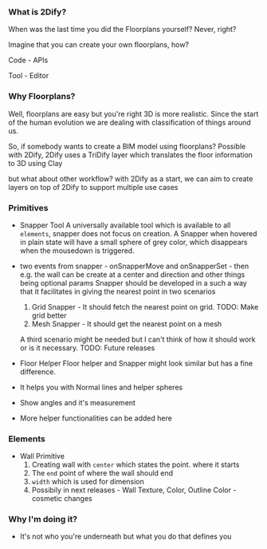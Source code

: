 ### What is 2Dify?

When was the last time you did the Floorplans yourself?
Never, right? 

Imagine that you can create your own floorplans, how? 

Code - APIs

Tool - Editor

### Why Floorplans?

Well, floorplans are easy but you're right 3D is more realistic.
Since the start of the human evolution we are dealing with classification of things around us.

So, if somebody wants to create a BIM model using floorplans?
Possible with 2Dify, 2Dify uses a TriDify layer which translates the floor information to 3D using Clay

but what about other workflow?
with 2Dify as a start, we can aim to create layers on top of 2Dify to support multiple use cases

### Primitives
- Snapper Tool 
A universally available tool which is available to all `elements`, snapper does not focus on creation.
A Snapper when hovered in plain state will have a small sphere of grey color, which disappears when the mousedown is triggered.
- two events from snapper - onSnapperMove and onSnapperSet - then e.g. the wall can be create at a center and direction and other things being optional params
Snapper should be developed in a such a way that it facilitates in giving the nearest point in two scenarios
  1. Grid Snapper - It should fetch the nearest point on grid. TODO: Make grid better
  2. Mesh Snapper - It should get the nearest point on a mesh

  A third scenario might be needed but I can't think of how it should work or is it necessary. TODO: Future releases

- Floor Helper
Floor helper and Snapper might look similar but has a fine difference.
- It helps you with Normal lines and helper spheres
- Show angles and it's measurement
- More helper functionalities can be added here

### Elements
- Wall Primitive
  1. Creating wall with `center` which states the point. where it starts
  2. The `end` point of where the wall should end
  3. `width` which is used for dimension
  4. Possibily in next releases - Wall Texture, Color, Outline Color - cosmetic changes

### Why I'm doing it?
- It's not who you're underneath but what you do that defines you






